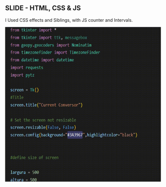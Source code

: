  <h2>SLIDE - HTML, CSS & JS </h2>
   <p>I Used CSS effects and Siblings, with JS counter and Intervals.  </p>
    
 <img src="src/assets/gif1.gif"  width="1000" height="500">
